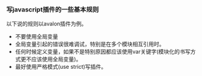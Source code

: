 ### 写javascript插件的一些基本规则
以下说的规则以avalon插件为例。

- 不要使用全局变量
 - 全局变量引起的错误很难调试，特别是在多个模块相互引用时。
 - 任何时候定义变量，如果不是特别原因都应该使用var关键字(模块化的书写方式更不应该使用全局变量)。
 - 最好使用严格模式(use strict)写插件。
